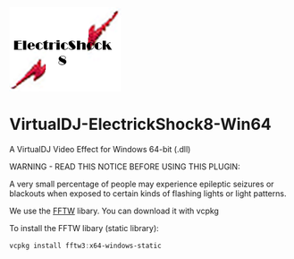 ![logo](https://github.com/djcel/VirtualDJ-ElectrickShock8-Win64/blob/main/ElectrickShock8_website.png?raw=true "")

# VirtualDJ-ElectrickShock8-Win64
A VirtualDJ Video Effect for Windows 64-bit (.dll)

WARNING - READ THIS NOTICE BEFORE USING THIS PLUGIN:

A very small percentage of people may experience epileptic seizures or blackouts when exposed to certain kinds of flashing lights or light patterns.

We use the [FFTW](https://www.fftw.org/) libary. You can download it with vcpkg

To install the FFTW libary (static library):
```powershell
vcpkg install fftw3:x64-windows-static
```

